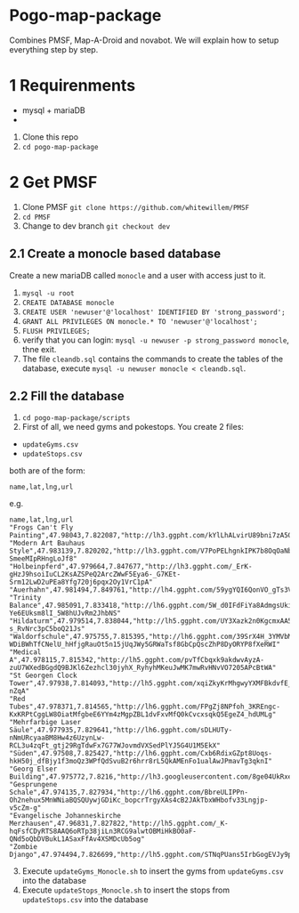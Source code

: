 # Pogo-map-package
Combines PMSF, Map-A-Droid and novabot. 
We will explain how to setup everything step by step.

# 1 Requirenments
- mysql + mariaDB
- 

1. Clone this repo
2. `cd pogo-map-package`

# 2 Get PMSF
1. Clone PMSF `git clone https://github.com/whitewillem/PMSF` 
2. `cd PMSF`
3. Change to dev branch `git checkout dev`

## 2.1 Create a monocle based database
Create a new mariaDB called `monocle` and a user with access just to it.
1. `mysql -u root`
2. `CREATE DATABASE monocle`
3. `CREATE USER 'newuser'@'localhost' IDENTIFIED BY 'strong_password';`
4. `GRANT ALL PRIVILEGES ON monocle.* TO 'newuser'@'localhost';`
5. `FLUSH PRIVILEGES;`
6. verify that you can login: `mysql -u newuser -p strong_password monocle`, thne exit.
7. The file `cleandb.sql` contains the commands to create the tables of the database,
execute `mysql -u newuser monocle < cleandb.sql`.

## 2.2 Fill the database 

1. `cd pogo-map-package/scripts`
2. First of all, we need gyms and pokestops. You create 2 files:
- `updateGyms.csv`
- `updateStops.csv`

both are of the form: 
```
name,lat,lng,url
```

e.g. 
```
name,lat,lng,url
"Frogs Can't Fly Painting",47.98043,7.822087,"http://lh3.ggpht.com/kYlLhALvirU89bni7zA50z6O_zDZuM6VUK0OsGfz2pGS75pB_Z4jh2jdgQXiKcEhdA30G6nr7KBPJz30Hez6_w"
"Modern Art Bauhaus Style",47.983139,7.820202,"http://lh3.ggpht.com/V7PoPELhgnkIPK7b8OqOaNbjTavBRLPrCRc5jiwzBwrNo5refKXEKN5OSxIKa24fACo-SmeeMIpRHngLoJf8"
"Holbeinpferd",47.979664,7.847677,"http://lh3.ggpht.com/_ErK-gHzJ9hsoiIuCL2KsAZSPeQ2ArcZWwF5Eya6-_G7KEt-Srm12LwD2uPEa8Yfg720j6pqx2Oy1VrC1pA"
"Auerhahn",47.981494,7.849761,"http://lh4.ggpht.com/59ygYQI6QonVO_gTs3V11MEL3254ipPdLm92HX4UY74dUOFpXvJdx_YeJ_fETIczADpKPuVFtWGL3AhKD4o"
"Trinity Balance",47.985091,7.833418,"http://lh6.ggpht.com/5W_d0IFdFiYa8AdmgsUkiToSmGsGvQoZXhiNKwVSMHnS9pUqS1uV2XQQ-Ye6EUksm8lI_5W8hUJvRm2JhbNS"
"Hildaturm",47.979514,7.838044,"http://lh5.ggpht.com/UY3Xazk2n0KgcmxAA5WN4soR7gddfy3G1wygI92X_zXc9nu3YAx7jXI4VUkvHQ1i-s_RvNrc3pC5boQ21Js"
"Waldorfschule",47.975755,7.815395,"http://lh6.ggpht.com/39SrX4H_3YMVbMF-WDiBWhTfCNelU_hHfjgRauOt5n15jUqJWy5GRWaTsf8GbCpQscZhP8DyORYP8fXeRWI"
"Medical A",47.978115,7.815342,"http://lh5.ggpht.com/pvTfCbqxk9akdwvAyzA-zuU7WXedBGgdQ9BJKl6Zezhcl30jyhX_RyhyhMKeuJwMK7mwRvHNvVO7205APcBtWA"
"St Georgen Clock Tower",47.97938,7.814093,"http://lh5.ggpht.com/xqiZkyKrMhgwyYXMFBkdvfE_OMvgw5GxmvryS0Bp6SlQCLpRBdRZEg27AEUphqI605OiXXCSLyHLXF5-nZqA"
"Red Tubes",47.978371,7.814565,"http://lh6.ggpht.com/FPgZj8NPfoh_3KREngc-KxKRPtCggLW8OiatMfgbeE6YYm4zMgpZBL1dvFxvMfQ0kCvcxsqkQ5EgeZ4_hdUMLg"
"Mehrfarbige Laser Säule",47.977935,7.829641,"http://lh6.ggpht.com/sDLHUTy-nNmURcyaaBM8Hw4z6UzynLw-RCL3u4zqFt_gtj29RgTdwFx7G77WJovmdVXSedPlYJ5G4U1M5EkX"
"Süden",47.97508,7.825427,"http://lh6.ggpht.com/Cxb6RdixGZpt8Uoqs-hkH50j_dfBjy1f3moQz3WPfQdSvuB2r6hrr8rL5QkAMEnFo1ualAwJPmavTg3qknI"
"Georg Elser Building",47.975772,7.8216,"http://lh3.googleusercontent.com/8ge04UkRxeNDZpF9KDWBcLekxK74lCYTl4H7Mde_KosfqkwuxuvW2WQRH_PdtELhwUE4m6emKDtz7PNn15BZ8Q"
"Gesprungene Schale",47.974135,7.827934,"http://lh6.ggpht.com/BbreULIPPn-Oh2nehux5MnWNiaBQSQUywjGDiKc_bopcrTrgyXAs4cB2JAkTbxWHbofv33Lngjp-v5cZm-g"
"Evangelische Johanneskirche Merzhausen",47.96831,7.827822,"http://lh5.ggpht.com/_K-hqFsfCDyRTS8AAQ6oRTp38jiLn3RCG9alwtOBMiHkBO0aF-QNd5oQbDVBukL1ASaxFfAv4XSMDcUb5og"
"Zombie Django",47.974494,7.826699,"http://lh5.ggpht.com/STNqPUans5IrbGogEVJy9p4jAkpwebji2khyylJTNBegP7Oji27vY8fYjXh9KlCjQILc2O_Md5EHaC4R2Z8i"
```

3. Execute `updateGyms_Monocle.sh` to insert the gyms from  `updateGyms.csv` into the database
4. Execute `updateStops_Monocle.sh` to insert the stops from  `updateStops.csv` into the database
